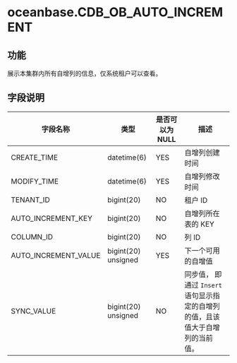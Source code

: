 # oceanbase.CDB_OB_AUTO_INCREMENT

## 功能

展示本集群内所有自增列的信息，仅系统租户可以查看。

## 字段说明

| 字段名称              | 类型                | 是否可以为 NULL | 描述              |
|----------------------|---------------------|----------------|-------------------|
| CREATE_TIME          | datetime(6)         | YES            | 自增列创建时间    |
| MODIFY_TIME          | datetime(6)         | YES            | 自增列修改时间    |
| TENANT_ID            | bigint(20)          | NO             | 租户 ID          |
| AUTO_INCREMENT_KEY   | bigint(20)          | NO             | 自增列所在表的 KEY  |
| COLUMN_ID            | bigint(20)          | NO             | 列 ID              |
| AUTO_INCREMENT_VALUE | bigint(20) unsigned | YES            | 下一个可用的自增值   |
| SYNC_VALUE           | bigint(20) unsigned | NO             | 同步值， 即通过 `Insert` 语句显示指定的自增列的值，且该值大于自增列的当前值。 |